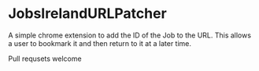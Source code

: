# JobsIrelandURLPatcher

A simple chrome extension to add the ID of the Job to the URL. This allows a user to bookmark it and then return to it at a later time.

Pull requsets welcome
